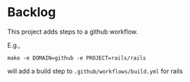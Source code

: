 # Backlog

This project adds steps to a github workflow.

E.g.,

```shell
make -e DOMAIN=github -e PROJECT=rails/rails
```

will add a build step to `.github/workflows/build.yml` for rails
